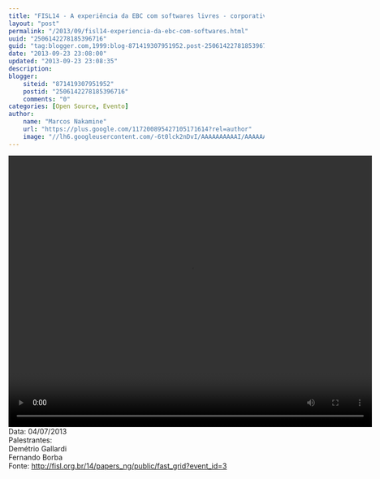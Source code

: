 ```yaml
---
title: "FISL14 - A experiência da EBC com softwares livres - corporativos e web."
layout: "post"
permalink: "/2013/09/fisl14-experiencia-da-ebc-com-softwares.html"
uuid: "2506142278185396716"
guid: "tag:blogger.com,1999:blog-871419307951952.post-2506142278185396716"
date: "2013-09-23 23:08:00"
updated: "2013-09-23 23:08:35"
description: 
blogger:
    siteid: "871419307951952"
    postid: "2506142278185396716"
    comments: "0"
categories: [Open Source, Evento]
author: 
    name: "Marcos Nakamine"
    url: "https://plus.google.com/117200895427105171614?rel=author"
    image: "//lh6.googleusercontent.com/-6t0lck2nDvI/AAAAAAAAAAI/AAAAAAAAOBw/_9ON3AiIr48/s32-c/photo.jpg"
---
```


<div class="css-full-post-content js-full-post-content">
<video controls="" height="535" width="716"><source src="http://hemingway.softwarelivre.org/fisl14/high/41e/sala41e-high-201307041100.ogg" type="video/ogg"></source>Your browser does not support the video tag.</video>Data: 04/07/2013<br>Palestrantes: <br>Demétrio Gallardi<br>Fernando Borba<br>Fonte: <a href="http://fisl.org.br/14/papers_ng/public/fast_grid?event_id=3">http://fisl.org.br/14/papers_ng/public/fast_grid?event_id=3</a>
</div>